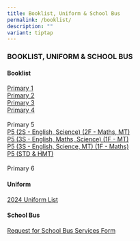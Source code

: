 ```yaml
---
title: Booklist, Uniform & School Bus
permalink: /booklist/
description: ""
variant: tiptap
---
```

<h3>BOOKLIST, UNIFORM &amp; SCHOOL BUS</h3>
<h4>Booklist</h4>
<p></p>
<p><a href="/files/P1_Booklist___Online_Purchase_Guide.pdf" rel="noopener nofollow" target="_blank">Primary 1</a>
<br><a href="/files/P2_Booklist.pdf" rel="noopener nofollow" target="_blank">Primary 2</a>
<br><a href="/files/P3_Booklist.pdf" rel="noopener nofollow" target="_blank">Primary 3</a>
<br><a href="/files/P4_Booklist.pdf" rel="noopener nofollow" target="_blank">Primary 4</a>
<br>
<br>Primary 5
<br><a href="/files/P5__2S___English__Science___2F___Maths__MT_.pdf" rel="noopener nofollow" target="_blank">P5 (2S - English, Science) (2F - Maths, MT)</a>
<br><a href="/files/P5__3S___English__Maths__Science___1F___MT_.pdf" rel="noopener nofollow" target="_blank">P5 (3S - English, Maths, Science) (1F - MT)</a>
<br><a href="/files/P5__3S___English__Science__MT___1F___Maths_.pdf" rel="noopener nofollow" target="_blank">P5 (3S - English, Science, MT) (1F - Maths)</a>
<br><a href="/files/P5__STD___HMT_.pdf" rel="noopener nofollow" target="_blank">P5 (STD &amp; HMT)</a>
<br>
<br>Primary 6
<br>
</p>
<h4>Uniform</h4>
<p><a href="/files/Information_sheet_on_2024_School_Uniform.pdf" rel="noopener noreferrer nofollow" target="_blank">2024 Uniform List</a>
</p>
<h4>School Bus</h4>
<p><a href="/files/request%20for%20school%20bus%20services%202024.pdf" rel="noopener noreferrer nofollow" target="_blank">Request for School Bus Services Form</a>
</p>